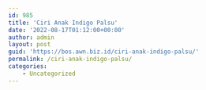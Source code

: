 ```yaml
---
id: 985
title: 'Ciri Anak Indigo Palsu'
date: '2022-08-17T01:12:00+00:00'
author: admin
layout: post
guid: 'https://bos.awn.biz.id/ciri-anak-indigo-palsu/'
permalink: /ciri-anak-indigo-palsu/
categories:
    - Uncategorized
---
```


